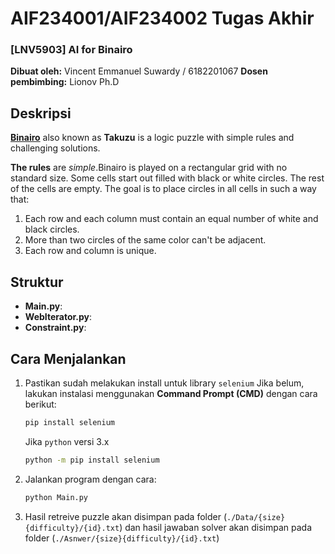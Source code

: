 # AIF234001/AIF234002 Tugas Akhir 

### [LNV5903] AI for Binairo

**Dibuat oleh:** Vincent Emmanuel Suwardy / 6182201067
**Dosen pembimbing:** Lionov Ph.D

## Deskripsi

[**Binairo**](https://www.puzzle-binairo.com/) also known as **Takuzu** is a logic puzzle with simple rules and challenging solutions.

**The rules** are _simple_.Binairo is played on a rectangular grid with no standard size. Some cells start out filled with black or white circles. The rest of the cells are empty. The goal is to place circles in all cells in such a way that:
1. Each row and each column must contain an equal number of white and black circles.
2. More than two circles of the same color can't be adjacent.
3. Each row and column is unique.

## Struktur

- **Main.py**:
- **WebIterator.py**:
- **Constraint.py**:

## Cara Menjalankan

1. Pastikan sudah melakukan install untuk library `selenium`
   Jika belum, lakukan instalasi menggunakan **Command Prompt (CMD)** dengan cara berikut:

   ```bash
   pip install selenium
   ```

   Jika `python` versi 3.x

   ```bash
   python -m pip install selenium
   ``` 

2. Jalankan program dengan cara:

    ```bash
    python Main.py
    ```

3. Hasil retreive puzzle akan disimpan pada folder (`./Data/{size}{difficulty}/{id}.txt`) dan hasil jawaban solver akan disimpan pada folder (`./Asnwer/{size}{difficulty}/{id}.txt`)